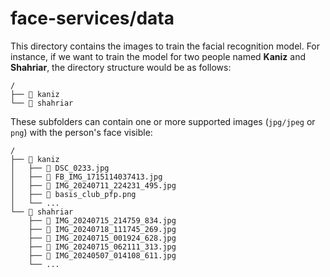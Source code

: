 # face-services/data

This directory contains the images to train the facial recognition model. For instance, if we want to train the model for two people named **Kaniz** and **Shahriar**, the directory structure would be as follows:

```
/
├── 📁 kaniz
└── 📁 shahriar

```

These subfolders can contain one or more supported images (`jpg/jpeg` or `png`) with the person's face visible:

```
/
├── 📁 kaniz
│   ├── 📄 DSC_0233.jpg
│   ├── 📄 FB_IMG_1715114037413.jpg
│   ├── 📄 IMG_20240711_224231_495.jpg
│   ├── 📄 basis_club_pfp.png
│   └── ...
└── 📁 shahriar
	├── 📄 IMG_20240715_214759_834.jpg
	├── 📄 IMG_20240718_111745_269.jpg
	├── 📄 IMG_20240715_001924_628.jpg
	├── 📄 IMG_20240715_062111_313.jpg
	├── 📄 IMG_20240507_014108_611.jpg
	└── ...
```

